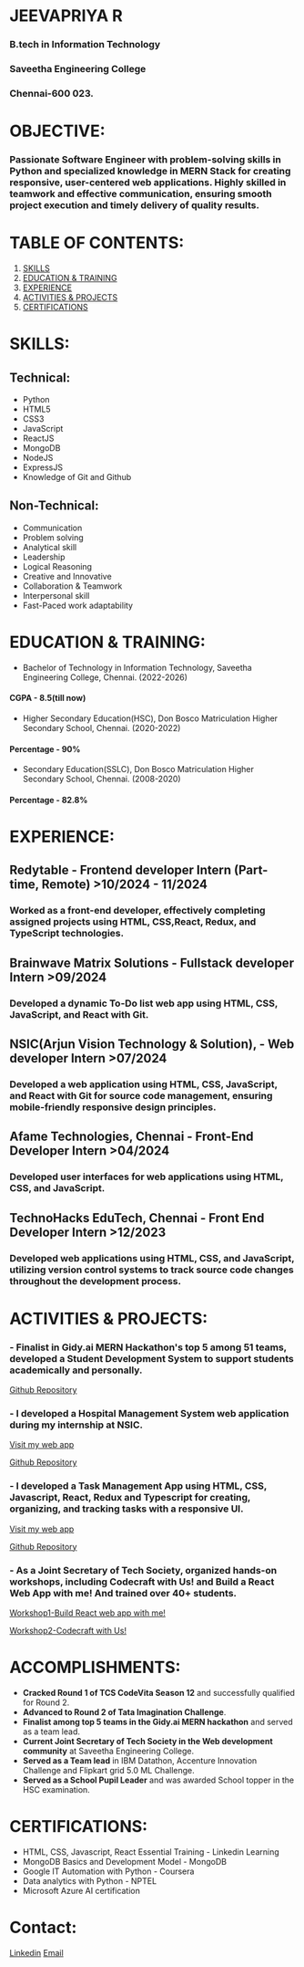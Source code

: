  #    JEEVAPRIYA R                                                        
  ###     B.tech in Information Technology 
  ###     Saveetha Engineering College
  ###     Chennai-600 023.
                                                                
  #                                                                    OBJECTIVE:
  ### Passionate Software Engineer with problem-solving skills in Python and specialized knowledge in MERN Stack for creating responsive, user-centered web applications. Highly skilled in teamwork and effective communication, ensuring smooth project execution and timely delivery of quality results.
# TABLE OF CONTENTS:
1. [SKILLS](#Skills)
2. [EDUCATION & TRAINING](#education--training)
3. [EXPERIENCE](#experience)
4. [ACTIVITIES & PROJECTS](#activities--projects)
5. [CERTIFICATIONS](#certifications)

# SKILLS:
## Technical:                                                           
- Python                                                            
- HTML5
- CSS3
- JavaScript
- ReactJS
- MongoDB
- NodeJS
- ExpressJS
- Knowledge of Git and Github
## Non-Technical:
- Communication 
- Problem solving 
- Analytical skill
- Leadership 
- Logical Reasoning
- Creative and Innovative
- Collaboration & Teamwork
- Interpersonal skill
- Fast-Paced work adaptability
# EDUCATION & TRAINING:
- Bachelor of Technology in Information Technology, Saveetha Engineering College, Chennai.      (2022-2026)
####           CGPA - 8.5(till now)
- Higher Secondary Education(HSC), Don Bosco Matriculation Higher Secondary School, Chennai.    (2020-2022)
####           Percentage - 90%
- Secondary Education(SSLC), Don Bosco Matriculation Higher Secondary School, Chennai.          (2008-2020)
####           Percentage - 82.8%
# EXPERIENCE:
## Redytable - Frontend developer Intern (Part-time, Remote)                                    >10/2024 - 11/2024
### Worked as a front-end developer, effectively completing assigned projects using HTML, CSS,React, Redux, and TypeScript technologies.
## Brainwave Matrix Solutions - Fullstack developer Intern                                      >09/2024
### Developed a dynamic To-Do list web app using HTML, CSS, JavaScript, and React with Git.
## NSIC(Arjun Vision Technology & Solution), - Web developer Intern                             >07/2024
### Developed a web application using HTML, CSS, JavaScript, and React with Git for source code management, ensuring mobile-friendly responsive design principles.
## Afame Technologies, Chennai - Front-End Developer Intern                                     >04/2024
### Developed user interfaces for web applications using HTML, CSS, and JavaScript.
## TechnoHacks EduTech, Chennai - Front End Developer Intern                                    >12/2023
### Developed web applications using HTML, CSS, and JavaScript, utilizing version control systems to track source code changes throughout the development process.

# ACTIVITIES & PROJECTS:
### - Finalist in Gidy.ai MERN Hackathon's top 5 among 51 teams, developed a Student Development System to support students academically and personally.
[Github Repository](https://github.com/Jeevapriya14/Students-Development-App)
### - I developed a Hospital Management System web application during my internship at NSIC.
[Visit my web app](https://ajphms.netlify.app)

[Github Repository](https://github.com/Jeevapriya14/Hospital_Management_System.git)
### - I developed a Task Management App using HTML, CSS, Javascript, React, Redux and Typescript for creating, organizing, and tracking tasks with a responsive UI.
[Visit my web app](https://jeevapriya-task-management-app.vercel.app/)

[Github Repository](https://github.com/Jeevapriya14/task-management-app.git)

### - As a Joint Secretary of Tech Society, organized hands-on workshops, including Codecraft with Us! and Build a React Web App with me! And trained over 40+ students.
[Workshop1-Build React web app with me!](https://www.linkedin.com/posts/jeevapriya-r_reactjs-workshopexperience-statemanagement-activity-7263961988681084928-Vz7b?utm_source=share&utm_medium=member_desktop)

[Workshop2-Codecraft with Us!](https://www.linkedin.com/posts/jeevapriya-r_webdevelopment-techcommunity-workshopsuccess-activity-7235882233398444032-Zngg?utm_source=share&utm_medium=member_desktop)

# ACCOMPLISHMENTS:
- **Cracked Round 1 of TCS CodeVita Season 12** and successfully qualified for Round 2.
- **Advanced to Round 2 of Tata Imagination Challenge**.
- **Finalist among top 5 teams in the Gidy.ai MERN hackathon** and served as a team lead.
- **Current Joint Secretary of Tech Society in the Web development community** at Saveetha Engineering College.
- **Served as a Team lead** in IBM Datathon, Accenture Innovation Challenge and Flipkart grid 5.0 ML Challenge.
- **Served as a School Pupil Leader** and was awarded School topper in the HSC examination.

# CERTIFICATIONS:

- HTML, CSS, Javascript, React Essential Training - Linkedin Learning 
- MongoDB Basics and Development Model - MongoDB
- Google IT Automation with Python - Coursera
- Data analytics with Python - NPTEL
- Microsoft Azure AI certification

# Contact:
[Linkedin](www.linkedin.com/in/jeevapriya-r)
[Email](jeevapriya1473@gmail.com)













   



